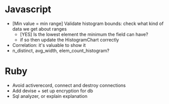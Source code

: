 # Javascript
- [Min value = min range] Validate histogram bounds: check what kind of data we get about ranges
   - [YES] Is the lowest element the minimum the field can have? 
   - if so then update the HistogramChart correctly
- Correlation: it's valuable to show it
- n_distinct, avg_width, elem_count_histogram?

# Ruby
- Avoid activerecord, connect and destroy connections
- Add devise + set up encryption for db
- Sql analyzer, or explain explanation



